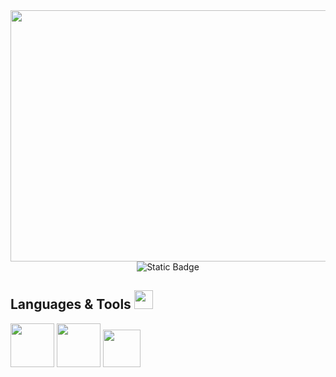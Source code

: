 <div align="center">
<a href="https://www.behance.net/pixeljeff">
<img src="https://mir-s3-cdn-cf.behance.net/project_modules/max_632/1599d7107019725.5f9d3c7bae636.gif" width="800" height="402">
</a>
</div>

<table>
  <tr>
    <div align="center">
<img alt="Static Badge" src="https://img.shields.io/badge/this%20profile%20is%20under%20construction%2C%20just%20like%20my%20codding%20skills%20%E2%9C%A8%20-8A2BE2">
    </div>

## Languages & Tools <img src="https://github.com/user-attachments/assets/8a2460ab-e2cf-4d11-8792-21ea8d0b382e" width="30" height="30">

<img src="https://github.com/user-attachments/assets/e6237f74-232f-40a7-a4d2-f5a53a67b54f" width="70" height="70"> <img src="https://github.com/user-attachments/assets/35f1359a-3b4a-413a-b126-1352ef8382ac" width="70" height="70"> <img src="https://cdn.iconscout.com/icon/free/png-512/free-vim-logo-icon-download-in-svg-png-gif-file-formats--programming-langugae-freebies-pack-logos-icons-1175075.png?f=webp&w=256" width="60" height="60">


  </tr>
  </table>
